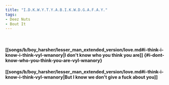 ```yaml
---
title: "I.D.K.W.Y.T.Y.A.B.I.K.W.D.G.A.F.A.Y."
tags:
- Deez Nuts
- Bout It
---
```

&nbsp;
#### [[songs/b/boy_harsher/lesser_man_extended_version/love.md#i-think-i-know-i-think-vyl-wnanory|I don't know who you think you are]] {#i-dont-know-who-you-think-you-are-vyl-wnanory}
#### [[songs/b/boy_harsher/lesser_man_extended_version/love.md#i-think-i-know-i-think-vyl-wnanory|But I know we don't give a fuck about you]]
